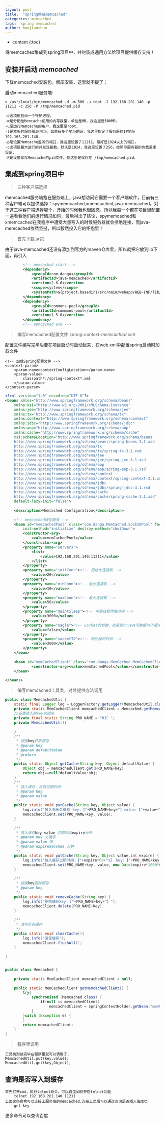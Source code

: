 ```yaml
---
layout: post
title:  "spring集成memcached"
categories: memcached
tags:  spring memcached
author: hanjianchun
---
```


* content
{:toc}

将memcached集成到spring项目中，并封装成通用方法给项目提供缓存支持！



## 安装并启动 *memcached*

下载memcached安装包，解压安装，这里就不提了；

启动memcached服务端:

```shell
> /usr/local/bin/memcached -d -m 500 -u root -l 192.168.201.140 -p 11211 -c 256 -P /tmp/memcached.pid

-d选项是启动一个守护进程，
-m是分配给Memcache使用的内存数量，单位是MB，我这里是500MB，
-u是运行Memcache的用户，我这里是root，
-l是监听的服务器IP地址，如果有多个地址的话，我这里指定了服务器的IP地址192.168.201.140，
-p是设置Memcache监听的端口，我这里设置了11211，最好是1024以上的端口，
-c选项是最大运行的并发连接数，默认是1024，我这里设置了256，按照你服务器的负载量来设定，
-P是设置保存Memcache的pid文件，我这里是保存在 /tmp/memcached.pid，
```

## 集成到spring项目中

>三种客户端选择

memcached服务端跑在服务端上，java想访问它需要一个客户端软件，目前有三种客户端可以提供选择：spymemcached,xmemcached,java-memcached。对于这三种客户端选择哪个，开始的时候我也很困惑，所以我每一个都在项目里配置一遍看看他们的运行情况如何，最后得出了结论，spymemcached和xmemcached在我程序中遭受大量写入的时候服务器就会拒绝连接，而java-memcached依然坚挺，所以毅然投入它的怀抱里！

>首先下载jar包

由于java-memcached还没有添加到官方的maven仓库里，所以就把它放到lib下面，再引入

```xml
        <!-- memcached start -->
        <dependency> 
			<groupId>com.danga</groupId>
			<artifactId>java-memcached</artifactId>
			<version>2.6.6</version>
			<scope>system</scope>
            <systemPath>${project.basedir}/src/main/webapp/WEB-INF/lib/java-memcached-2.6.6.jar</systemPath>
		</dependency>
		<dependency>  
			<groupId>commons-pool</groupId>  
			<artifactId>commons-pool</artifactId>  
			<version>1.5.6</version>  
		</dependency>  
        <!-- memcached end -->
```

>编写memcached配置文件 *spring-context-memcached.xml*

配置文件编写完毕后要在项目启动时启动起来，在web.xml中配置spring启动时加载文件

	<!-- 加载Spring配置文件 -->
  	<context-param>
    	<param-name>contextConfigLocation</param-name>
    	<param-value>
			classpath*:/spring-context*.xml
		</param-value>
  	</context-param>

```xml
<?xml version="1.0" encoding="UTF-8"?>
<beans xmlns="http://www.springframework.org/schema/beans"
	xmlns:xsi="http://www.w3.org/2001/XMLSchema-instance" 
	xmlns:jee="http://www.springframework.org/schema/jee"
	xmlns:tx="http://www.springframework.org/schema/tx" 
	xmlns:context="http://www.springframework.org/schema/context"
	xmlns:jdbc="http://www.springframework.org/schema/jdbc" 
	xmlns:aop="http://www.springframework.org/schema/aop"
	xmlns:cache="http://www.springframework.org/schema/cache"
	xsi:schemaLocation="http://www.springframework.org/schema/beans 
	http://www.springframework.org/schema/beans/spring-beans-3.1.xsd 
	http://www.springframework.org/schema/tx 
	http://www.springframework.org/schema/tx/spring-tx-3.1.xsd 
	http://www.springframework.org/schema/jee 
	http://www.springframework.org/schema/jee/spring-jee-3.1.xsd
	http://www.springframework.org/schema/aop 
	http://www.springframework.org/schema/aop/spring-aop-3.1.xsd 
	http://www.springframework.org/schema/context 
	http://www.springframework.org/schema/context/spring-context-3.1.xsd 
	http://www.springframework.org/schema/jdbc 
	http://www.springframework.org/schema/jdbc/spring-jdbc-3.1.xsd 
	http://www.springframework.org/schema/cache 
	http://www.springframework.org/schema/cache/spring-cache-3.1.xsd"
	default-lazy-init="false">
	
	<description>Memcached Configuration</description>
	
	<!-- memcached缓存服务 -->
	<bean id="memcachedPool" class="com.danga.MemCached.SockIOPool" factory-method="getInstance"  
		init-method="initialize" destroy-method="shutDown"> 
		<constructor-arg>
			<value>memCachedPool</value>
		</constructor-arg> 
		<property name="servers">
			<list>  
				<value>192.168.201.140:11211</value>
			</list>  
		</property>
		<property name="initConn"><!-- 初始化连接数 -->
			<value>20</value>
		</property>  
		<property name="minConn"><!-- 最小连接数 -->
			<value>10</value>
		</property>  
		<property name="maxConn"><!-- 最大连接数 -->
			<value>50</value>
		</property>  
		<property name="maintSleep"><!-- 平衡线程休眠时间 -->
			<value>3000</value>
		</property>  
		<property name="nagle"><!-- Socket的参数，如果是true在写数据时不缓冲，立即发送出去 -->
			<value>false</value>
		</property>  
		<property name="socketTO"><!-- 响应超时时间 -->
			<value>3000</value>
		</property>  
	</bean>  
      
	<bean id="memCachedClient" class="com.danga.MemCached.MemCachedClient">  
			<constructor-arg><value>memCachedPool</value></constructor-arg>
	</bean>  
     
</beans>
```

> 编写memcached工具类，对外提供方法调用

```java
public class MemcachedUtil {
	static final Logger log = LoggerFactory.getLogger(MemcachedUtil.class);
	private static MemCachedClient memcachedClient = Memcached.getMemcachedClient();
	//设置放入的key前缀名
	private final static String PRO_NAME = "HJC_";
	private MemcachedUtil(){
		
	}
	/**
	 * 根据key获取缓存
	 * @param key
	 * @param defaultValue
	 * @return
	 */
	public static Object getCache(String key, Object defaultValue) {
		Object obj = memcachedClient.get(PRO_NAME+key);
		return obj==null?defaultValue:obj;
	}
	/**
	 * 放入缓存，没有过期时间
	 * @param key
	 * @param value
	 */
	public static void putCache(String key, Object value) {
		log.info("放入无永久缓存 key:【"+PRO_NAME+key+"】value:【"+value+"】");
		memcachedClient.set(PRO_NAME+key, value);
	}
	
	/**
	 * 放入缓存key-value 过期时间expire分钟
	 * @param key 关键字
	 * @param value 值
	 * @param expireSeconds 分钟
	 */
	public static void putCache(String key, Object value,int expire) {
		log.info("放入缓存过期时间：【"+expire*60+"s】 key:【"+PRO_NAME+key+"】value:【"+value+"】");
		memcachedClient.set(PRO_NAME+key, value, new Date(expire*1000*60));
	}
	
	/**
	 * 根据key删除缓存
	 * @param key
	 */
	public static void removeCache(String key) {
		log.info("删除缓存key:【"+PRO_NAME+key+"】");
		memcachedClient.delete(PRO_NAME+key);
	}
	
	/**
	 * 清空所有缓存
	 */
	public static void clearCache(){
		log.info("清空缓存");
		memcachedClient.flushAll();
	}
	
}


public class Memcached {
	
	private static MemCachedClient memcachedClient = null;
	
	public static MemCachedClient getMemcachedClient() {
		try{
			synchronized (Memcached.class) {
				if(null == memcachedClient)
					memcachedClient = SpringContextHolder.getBean("memCachedClient");
			}
		}catch (Exception e) {
		}
		return memcachedClient;
	}
}
```

>程序里调用

	工具类封装完毕在程序里就可以调用了，
	MemcachedUtil.put(key,value);
	MemcachedUtil.get(key,Object);
## 查询是否写入到缓存

	首先打开cmd，执行telnet命令，可以百度如何开启telnet功能
		telnet 192.168.201.140 11211
	上面这条命令可以连接上服务端的memcached,连接上之后可以通过查询是否插入值成功
		get key

更多命令可以查询百度


